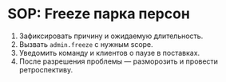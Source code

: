 # SOP: Freeze парка персон
1. Зафиксировать причину и ожидаемую длительность.
2. Вызвать `admin.freeze` с нужным scope.
3. Уведомить команду и клиентов о паузе в поставках.
4. После разрешения проблемы — разморозить и провести ретроспективу.
